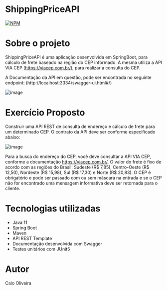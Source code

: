 # ShippingPriceAPI
[![NPM](https://img.shields.io/npm/l/react)](https://github.com/caio01/ShippingPriceAPI/blob/master/LICENSE) 

# Sobre o projeto
ShippingPriceAPI é uma aplicação desenvolvida em SpringBoot, para cálculo de frete baseado na região do CEP informado.
A mesma utiliza a API VIA CEP (https://viacep.com.br/), para realizar a consulta do CEP.

A Documentação da API em questão, pode ser encontrada no seguinte endpoint: (http://localhost:3334/swagger-ui.html#/)

![image](https://user-images.githubusercontent.com/49879702/224508059-5e39b1ac-ff59-4d50-9983-e86e04982407.png)

# Exercício Proposto
Construir uma API REST de consulta de endereço e cálculo de frete para um determinado CEP.
O contrato da API deve ser conforme especificado abaixo:

![image](https://user-images.githubusercontent.com/49879702/224508295-9f6982e3-d352-45b5-a63f-bb7a7b1380f5.png)

Para a busca do endereço do CEP, você deve consultar a API VIA CEP, conforme a documentação https://viacep.com.br/. 
O valor do frete é fixo de acordo com as regiões do Brasil: Sudeste (R$ 7,85), Centro-Oeste (R$ 12,50), Nordeste (R$ 15,98), Sul (R$ 17,30) e Norte (R$ 20,83).
O CEP é obrigatório e pode ser passado com ou sem máscara na entrada e se o CEP não for encontrado uma mensagem informativa deve ser retornada para o cliente.

# Tecnologias utilizadas
- Java 11
- Spring Boot
- Maven
- API REST Template
- Documentação desenvolvida com Swagger
- Testes unitários com JUnit5

# Autor

Caio Oliveira
